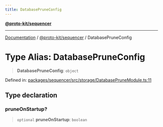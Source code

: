 ```yaml
---
title: DatabasePruneConfig
---
```


[**@proto-kit/sequencer**](../README.md)

***

[Documentation](../../../README.md) / [@proto-kit/sequencer](../README.md) / DatabasePruneConfig

# Type Alias: DatabasePruneConfig

> **DatabasePruneConfig**: `object`

Defined in: [packages/sequencer/src/storage/DatabasePruneModule.ts:11](https://github.com/proto-kit/framework/blob/b953c754e500c62f01fbbd6d09adfb2f5577269d/packages/sequencer/src/storage/DatabasePruneModule.ts#L11)

## Type declaration

### pruneOnStartup?

> `optional` **pruneOnStartup**: `boolean`
